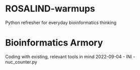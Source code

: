 # ROSALIND-warmups
Python refresher for everyday bioinformatics thinking

# Bioinformatics Armory
Coding with existing, relevant tools in mind
2022-09-04 - INI - nuc_counter.py